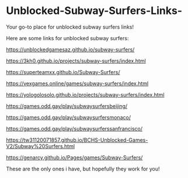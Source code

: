 # Unblocked-Subway-Surfers-Links-

Your go-to place for unblocked subway surfers links!

Here are some links for unblocked subway surfers:

https://unblockedgamesaz.github.io/subway-surfers/

https://3kh0.github.io/projects/subway-surfers/index.html

https://superteamxx.github.io/Subway-Surfers/

https://vexgames.online/games/subway-surfers/index.html

https://yologolosolo.github.io/projects/subway-surfers/index.html

https://games.odd.gay/play/subwaysurfersbeijing/

https://games.odd.gay/play/subwaysurfersmonaco/

https://games.odd.gay/play/subwaysurferssanfrancisco/

https://tw31120071857.github.io/BCHS-Unblocked-Games-V2/Subway%20Surfers.html

https://genarcy.github.io/Pages/games/Subway-Surfers/

These are the only ones i have, but hopefully they work for you!
